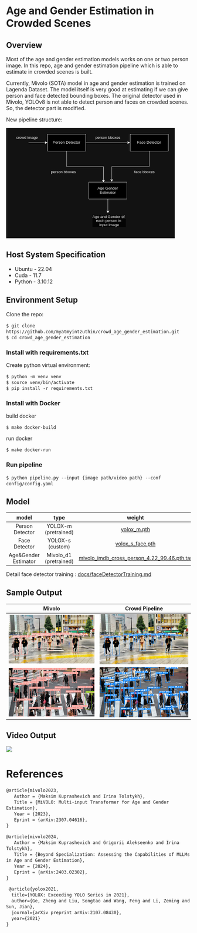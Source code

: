 # Age and Gender Estimation in Crowded Scenes

## Overview
Most of the age and gender estimation models works on one or two person image. In this repo, age and gender estimation pipeline which is able to estimate in crowded scenes is built.

Currently, Mivolo (SOTA) model in age and gender estimation is trained on Lagenda Dataset. The model itself is very good at estimating if we can give person and face detected bounding boxes. The original detector used in Mivolo, YOLOv8 is not able to detect person and faces on crowded scenes.
So, the detector part is modified.

New pipeline structure:

<img src="assets/pipeline.png" width='460' height='300'/> 

## Host System Specification
* Ubuntu - 22.04
* Cuda - 11.7
* Python - 3.10.12

## Environment Setup

Clone the repo:
```
$ git clone https://github.com/myatmyintzuthin/crowd_age_gender_estimation.git
$ cd crowd_age_gender_estimation
```
### Install with requirements.txt
Create python virtual environment:
```
$ python -m venv venv
$ source venv/bin/activate
$ pip install -r requirements.txt
```

### Install with Docker
build docker
```
$ make docker-build
```
run docker
```
$ make docker-run
```

### Run pipeline
```
$ python pipeline.py --input {image path/video path} --conf config/config.yaml
```

## Model 

| model | type  | weight |
| :---: | :---: | :----: |
| Person Detector | YOLOX-m (pretrained) | [yolox_m.pth](https://github.com/Megvii-BaseDetection/YOLOX/releases/download/0.1.1rc0/yolox_m.pth) | 
| Face Detector | YOLOX-s (custom) | [yolox_s_face.pth](https://github.com/myatmyintzuthin/crowd_age_gender_estimation/releases/tag/face_detection_weight) | 
| Age&Gender Estimator | Mivolo_d1 (pretrained) | [mivolo_imdb_cross_person_4.22_99.46.pth.tar](https://drive.google.com/file/d/11i8pKctxz3wVkDBlWKvhYIh7kpVFXSZ4/view?usp=drive_link) | 

Detail face detector training : [docs/faceDetectorTraining.md](docs/faceDetectorTraining.md)


## Sample Output
| Mivolo | Crowd Pipeline |   
| :---:  | :---: | 
| <img src="assets/japan1_mivolo.jpg"/> | <img src="assets/japan1_pipeline.png"/>   |
| <img src="assets/japan4_mivolo.jpg"/> | <img src="assets/japan4_pipeline.png"/>      |

## Video Output
<img src="assets/tokyo_walk.gif"/>

# References

```
@article{mivolo2023,
   Author = {Maksim Kuprashevich and Irina Tolstykh},
   Title = {MiVOLO: Multi-input Transformer for Age and Gender Estimation},
   Year = {2023},
   Eprint = {arXiv:2307.04616},
}
```
```
@article{mivolo2024,
   Author = {Maksim Kuprashevich and Grigorii Alekseenko and Irina Tolstykh},
   Title = {Beyond Specialization: Assessing the Capabilities of MLLMs in Age and Gender Estimation},
   Year = {2024},
   Eprint = {arXiv:2403.02302},
}
```
```
 @article{yolox2021,
  title={YOLOX: Exceeding YOLO Series in 2021},
  author={Ge, Zheng and Liu, Songtao and Wang, Feng and Li, Zeming and Sun, Jian},
  journal={arXiv preprint arXiv:2107.08430},
  year={2021}
}
```





